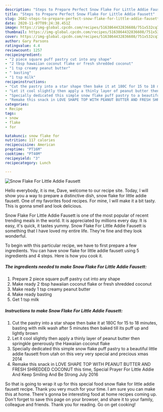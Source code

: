 ```yaml
---
description: "Steps to Prepare Perfect Snow Flake For Little Addie Fausett"
title: "Steps to Prepare Perfect Snow Flake For Little Addie Fausett"
slug: 2682-steps-to-prepare-perfect-snow-flake-for-little-addie-fausett
date: 2020-11-07T09:24:38.451Z
image: https://img-global.cpcdn.com/recipes/5163864432836608/751x532cq70/snow-flake-for-little-addie-fausett-recipe-main-photo.jpg
thumbnail: https://img-global.cpcdn.com/recipes/5163864432836608/751x532cq70/snow-flake-for-little-addie-fausett-recipe-main-photo.jpg
cover: https://img-global.cpcdn.com/recipes/5163864432836608/751x532cq70/snow-flake-for-little-addie-fausett-recipe-main-photo.jpg
author: Gary Parsons
ratingvalue: 4.4
reviewcount: 1257
recipeingredient:
- "2 piece square puff pastry cut into any shape"
- "2 tbsp hawaiian coconut flake or fresh shredded coconut"
- "1 tsp creamy peanut butter"
- " basting"
- "1 tsp milk"
recipeinstructions:
- "Cut the pastry into a star shape then bake it at 180C for 15 to 18 minutes, basting with milk wash after 5 minutes then baked till its puff up and lightly brown"
- "Let it cool slightly then apply a thinly layer of peanut butter then springkle generously the Hawaiian coconut flake"
- "Specially dedicated this simple snow flake puff pastry to a beautiful little addie fausett from utah on this very very special and precious xmas 2014"
- "Remake this snack in LOVE SHAPE TOP WITH PEANUT BUTTER AND FRESH SHREDDED COCONUT this time, Special Prayer For Little Addie And Keep Smiling And Be Strong July 2016"
categories:
- Recipe
tags:
- snow
- flake
- for

katakunci: snow flake for 
nutrition: 117 calories
recipecuisine: American
preptime: "PT16M"
cooktime: "PT40M"
recipeyield: "3"
recipecategory: Lunch

---
```



![Snow Flake For Little Addie Fausett](https://img-global.cpcdn.com/recipes/5163864432836608/751x532cq70/snow-flake-for-little-addie-fausett-recipe-main-photo.jpg)

Hello everybody, it is me, Dave, welcome to our recipe site. Today, I will show you a way to prepare a distinctive dish, snow flake for little addie fausett. One of my favorites food recipes. For mine, I will make it a bit tasty. This is gonna smell and look delicious.

Snow Flake For Little Addie Fausett is one of the most popular of recent trending meals in the world. It is appreciated by millions every day. It is easy, it's quick, it tastes yummy. Snow Flake For Little Addie Fausett is something that I have loved my entire life. They're fine and they look wonderful.




To begin with this particular recipe, we have to first prepare a few ingredients. You can have snow flake for little addie fausett using 5 ingredients and 4 steps. Here is how you cook it.

<!--inarticleads1-->

##### The ingredients needed to make Snow Flake For Little Addie Fausett:

1. Prepare 2 piece square puff pastry cut into any shape
1. Make ready 2 tbsp hawaiian coconut flake or fresh shredded coconut
1. Make ready 1 tsp creamy peanut butter
1. Make ready  basting
1. Get 1 tsp milk




<!--inarticleads2-->

##### Instructions to make Snow Flake For Little Addie Fausett:

1. Cut the pastry into a star shape then bake it at 180C for 15 to 18 minutes, basting with milk wash after 5 minutes then baked till its puff up and lightly brown
1. Let it cool slightly then apply a thinly layer of peanut butter then springkle generously the Hawaiian coconut flake
1. Specially dedicated this simple snow flake puff pastry to a beautiful little addie fausett from utah on this very very special and precious xmas 2014
1. Remake this snack in LOVE SHAPE TOP WITH PEANUT BUTTER AND FRESH SHREDDED COCONUT this time, Special Prayer For Little Addie And Keep Smiling And Be Strong July 2016




So that is going to wrap it up for this special food snow flake for little addie fausett recipe. Thank you very much for your time. I am sure you can make this at home. There's gonna be interesting food at home recipes coming up. Don't forget to save this page on your browser, and share it to your family, colleague and friends. Thank you for reading. Go on get cooking!
